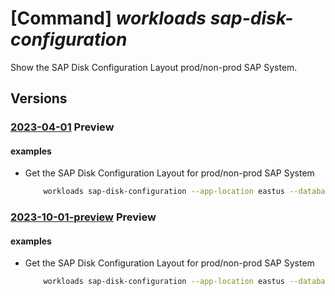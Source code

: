 # [Command] _workloads sap-disk-configuration_

Show the SAP Disk Configuration Layout prod/non-prod SAP System.

## Versions

### [2023-04-01](/Resources/mgmt-plane/L3N1YnNjcmlwdGlvbnMve30vcHJvdmlkZXJzL21pY3Jvc29mdC53b3JrbG9hZHMvbG9jYXRpb25zL3t9L3NhcHZpcnR1YWxpbnN0YW5jZW1ldGFkYXRhL2RlZmF1bHQvZ2V0ZGlza2NvbmZpZ3VyYXRpb25z/2023-04-01.xml) **Preview**

<!-- mgmt-plane /subscriptions/{}/providers/microsoft.workloads/locations/{}/sapvirtualinstancemetadata/default/getdiskconfigurations 2023-04-01 -->

#### examples

- Get the SAP Disk Configuration Layout for prod/non-prod SAP System
    ```bash
        workloads sap-disk-configuration --app-location eastus --database-type HANA --db-vm-sku Standard_M32ts --deployment-type SingleServer --environment NonProd --sap-product S4HANA --location eastus
    ```

### [2023-10-01-preview](/Resources/mgmt-plane/L3N1YnNjcmlwdGlvbnMve30vcHJvdmlkZXJzL21pY3Jvc29mdC53b3JrbG9hZHMvbG9jYXRpb25zL3t9L3NhcHZpcnR1YWxpbnN0YW5jZW1ldGFkYXRhL2RlZmF1bHQvZ2V0ZGlza2NvbmZpZ3VyYXRpb25z/2023-10-01-preview.xml) **Preview**

<!-- mgmt-plane /subscriptions/{}/providers/microsoft.workloads/locations/{}/sapvirtualinstancemetadata/default/getdiskconfigurations 2023-10-01-preview -->

#### examples

- Get the SAP Disk Configuration Layout for prod/non-prod SAP System
    ```bash
        workloads sap-disk-configuration --app-location eastus --database-type HANA --db-vm-sku Standard_M32ts --deployment-type SingleServer --environment NonProd --sap-product S4HANA --location eastus
    ```
